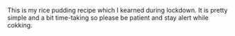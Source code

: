 This is my rice pudding recipe which I kearned during lockdown.
It is pretty simple and a bit time-taking so please be patient and stay alert while cokking.
